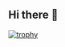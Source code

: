 ## Hi there 👋


[![trophy](https://github-profile-trophy.vercel.app/?username=Dylanwooo)](https://github.com/ryo-ma/github-profile-trophy)



